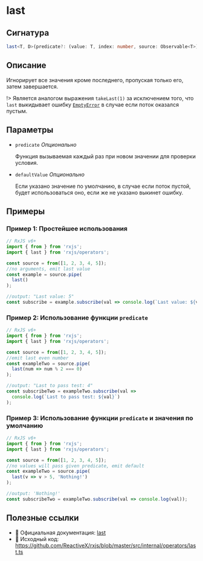 # last

## Сигнатура

```typescript
last<T, D>(predicate?: (value: T, index: number, source: Observable<T>) => boolean, defaultValue?: D): OperatorFunction<T, T | D>
```

## Описание

Игнорирует все значения кроме последнего, пропуская только его, затем завершается.

!> Является аналогом выражения `takeLast(1)` за исключением того, что `last` выкидывает ошибку [`EmptyError`](https://github.com/ReactiveX/rxjs/blob/3020549054e4df240e51456de34252531c3ee512/src/internal/util/EmptyError.ts#L31) в случае если поток оказался пустым.

## Параметры

- `predicate` *Опционально*
  
  Функция вызываемая каждый раз при новом значении для проверки условия.

- `defaultValue` *Опционально*

  Если указано значение по умолчанию, в случае если поток пустой, будет использоваться оно, если же не указано выкинет ошибку.

## Примеры

### Пример 1: Простейшее использования

```typescript
// RxJS v6+
import { from } from 'rxjs';
import { last } from 'rxjs/operators';

const source = from([1, 2, 3, 4, 5]);
//no arguments, emit last value
const example = source.pipe(
  last()
);

//output: "Last value: 5"
const subscribe = example.subscribe(val => console.log(`Last value: ${val}`));
```

### Пример 2: Использование функции `predicate`

```typescript
// RxJS v6+
import { from } from 'rxjs';
import { last } from 'rxjs/operators';

const source = from([1, 2, 3, 4, 5]);
//emit last even number
const exampleTwo = source.pipe(
  last(num => num % 2 === 0)
);

//output: "Last to pass test: 4"
const subscribeTwo = exampleTwo.subscribe(val =>
  console.log(`Last to pass test: ${val}`)
);
```

### Пример 3: Использование функции `predicate` и значения по умолчанию

```typescript
// RxJS v6+
import { from } from 'rxjs';
import { last } from 'rxjs/operators';

const source = from([1, 2, 3, 4, 5]);
//no values will pass given predicate, emit default
const exampleTwo = source.pipe(
  last(v => v > 5, 'Nothing!')
);

//output: 'Nothing!'
const subscribeTwo = exampleTwo.subscribe(val => console.log(val));
```

## Полезные ссылки

- 📰 Официальная документация: [last](https://rxjs.dev/api/operators/last)
- 📁 Исходный код: https://github.com/ReactiveX/rxjs/blob/master/src/internal/operators/last.ts

